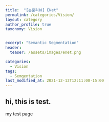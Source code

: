 ```yaml
---
title:  "[논문리뷰] ENet"
permalink: /categories/Vision/
layout: category
author_profile: true
taxonomy: Vision


excerpt: "Semantic Segmentation"
header:
  teaser: /assets/images/enet.png

categories:
  - Vision
tags:
  - Semgentation
last_modified_at: 2021-12-13T12:11:00-15:00
---
```


## hi, this is test. 
my test page